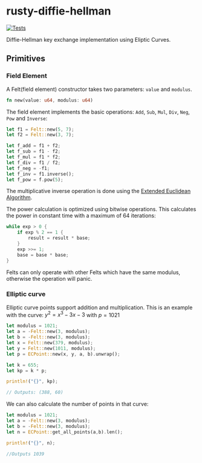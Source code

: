 # rusty-diffie-hellman
[![Tests](https://github.com/matias-gonz/rusty-diffie-hellman/actions/workflows/tests.yml/badge.svg)](https://github.com/matias-gonz/rusty-diffie-hellman/actions/workflows/tests.yml)

Diffie-Hellman key exchange implementation using Eliptic Curves.

## Primitives

### Field Element

A Felt(field element) constructor takes two parameters: `value` and `modulus`.
```rust
fn new(value: u64, modulus: u64)
```

The field element implements the basic operations: `Add`, `Sub`, `Mul`, `Div`, `Neg`, `Pow` and `Inverse`:

```rust
let f1 = Felt::new(5, 7);
let f2 = Felt::new(3, 7);

let f_add = f1 + f2;
let f_sub = f1 - f2;
let f_mul = f1 * f2;
let f_div = f1 / f2;
let f_neg = -f1;
let f_inv = f1.inverse();
let f_pow = f.pow(5);
```

The multiplicative inverse operation is done using the [Extended Euclidean Algorithm](https://en.wikipedia.org/wiki/Extended_Euclidean_algorithm). 

The power calculation is optimized using bitwise operations. This calculates the power in constant time with a maximum of 64 iterations:

```rust
while exp > 0 {
    if exp % 2 == 1 {
        result = result * base;
    }
    exp >>= 1;
    base = base * base;
}
```

Felts can only operate with other Felts which have the same modulus, otherwise the operation will panic.

### Elliptic curve

Elliptic curve points support addition and multiplication. This is an example with the curve: $y^2 =x^3-3x-3$ with $p=1021$

```rust
let modulus = 1021;
let a = -Felt::new(3, modulus);
let b = -Felt::new(3, modulus);
let x = Felt::new(379, modulus);
let y = Felt::new(1011, modulus);
let p = ECPoint::new(x, y, a, b).unwrap();

let k = 655;
let kp = k * p;

println!("{}", kp);

// Outputs: (388, 60)
```

We can also calculate the number of points in that curve:
```rust
let modulus = 1021;
let a = -Felt::new(3, modulus);
let b = -Felt::new(3, modulus);
let n = ECPoint::get_all_points(a,b).len();

println!("{}", n);

//Outputs 1039
```

